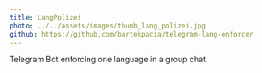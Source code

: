 ```yaml
---
title: LangPolizei
photo: ../../assets/images/thumb_lang_polizei.jpg
github: https://github.com/bartekpacia/telegram-lang-enforcer
---
```


Telegram Bot enforcing one language in a group chat.